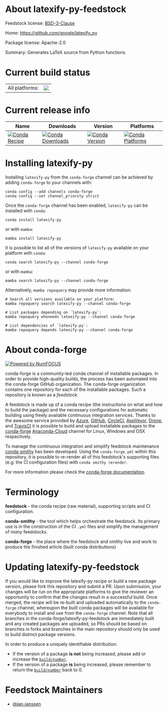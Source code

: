 About latexify-py-feedstock
===========================

Feedstock license: [BSD-3-Clause](https://github.com/conda-forge/latexify-py-feedstock/blob/main/LICENSE.txt)

Home: https://github.com/google/latexify_py

Package license: Apache-2.0

Summary: Generates LaTeX source from Python functions.

Current build status
====================


<table><tr><td>All platforms:</td>
    <td>
      <a href="https://dev.azure.com/conda-forge/feedstock-builds/_build/latest?definitionId=17497&branchName=main">
        <img src="https://dev.azure.com/conda-forge/feedstock-builds/_apis/build/status/latexify-py-feedstock?branchName=main">
      </a>
    </td>
  </tr>
</table>

Current release info
====================

| Name | Downloads | Version | Platforms |
| --- | --- | --- | --- |
| [![Conda Recipe](https://img.shields.io/badge/recipe-latexify--py-green.svg)](https://anaconda.org/conda-forge/latexify-py) | [![Conda Downloads](https://img.shields.io/conda/dn/conda-forge/latexify-py.svg)](https://anaconda.org/conda-forge/latexify-py) | [![Conda Version](https://img.shields.io/conda/vn/conda-forge/latexify-py.svg)](https://anaconda.org/conda-forge/latexify-py) | [![Conda Platforms](https://img.shields.io/conda/pn/conda-forge/latexify-py.svg)](https://anaconda.org/conda-forge/latexify-py) |

Installing latexify-py
======================

Installing `latexify-py` from the `conda-forge` channel can be achieved by adding `conda-forge` to your channels with:

```
conda config --add channels conda-forge
conda config --set channel_priority strict
```

Once the `conda-forge` channel has been enabled, `latexify-py` can be installed with `conda`:

```
conda install latexify-py
```

or with `mamba`:

```
mamba install latexify-py
```

It is possible to list all of the versions of `latexify-py` available on your platform with `conda`:

```
conda search latexify-py --channel conda-forge
```

or with `mamba`:

```
mamba search latexify-py --channel conda-forge
```

Alternatively, `mamba repoquery` may provide more information:

```
# Search all versions available on your platform:
mamba repoquery search latexify-py --channel conda-forge

# List packages depending on `latexify-py`:
mamba repoquery whoneeds latexify-py --channel conda-forge

# List dependencies of `latexify-py`:
mamba repoquery depends latexify-py --channel conda-forge
```


About conda-forge
=================

[![Powered by
NumFOCUS](https://img.shields.io/badge/powered%20by-NumFOCUS-orange.svg?style=flat&colorA=E1523D&colorB=007D8A)](https://numfocus.org)

conda-forge is a community-led conda channel of installable packages.
In order to provide high-quality builds, the process has been automated into the
conda-forge GitHub organization. The conda-forge organization contains one repository
for each of the installable packages. Such a repository is known as a *feedstock*.

A feedstock is made up of a conda recipe (the instructions on what and how to build
the package) and the necessary configurations for automatic building using freely
available continuous integration services. Thanks to the awesome service provided by
[Azure](https://azure.microsoft.com/en-us/services/devops/), [GitHub](https://github.com/),
[CircleCI](https://circleci.com/), [AppVeyor](https://www.appveyor.com/),
[Drone](https://cloud.drone.io/welcome), and [TravisCI](https://travis-ci.com/)
it is possible to build and upload installable packages to the
[conda-forge](https://anaconda.org/conda-forge) [Anaconda-Cloud](https://anaconda.org/)
channel for Linux, Windows and OSX respectively.

To manage the continuous integration and simplify feedstock maintenance
[conda-smithy](https://github.com/conda-forge/conda-smithy) has been developed.
Using the ``conda-forge.yml`` within this repository, it is possible to re-render all of
this feedstock's supporting files (e.g. the CI configuration files) with ``conda smithy rerender``.

For more information please check the [conda-forge documentation](https://conda-forge.org/docs/).

Terminology
===========

**feedstock** - the conda recipe (raw material), supporting scripts and CI configuration.

**conda-smithy** - the tool which helps orchestrate the feedstock.
                   Its primary use is in the construction of the CI ``.yml`` files
                   and simplify the management of *many* feedstocks.

**conda-forge** - the place where the feedstock and smithy live and work to
                  produce the finished article (built conda distributions)


Updating latexify-py-feedstock
==============================

If you would like to improve the latexify-py recipe or build a new
package version, please fork this repository and submit a PR. Upon submission,
your changes will be run on the appropriate platforms to give the reviewer an
opportunity to confirm that the changes result in a successful build. Once
merged, the recipe will be re-built and uploaded automatically to the
`conda-forge` channel, whereupon the built conda packages will be available for
everybody to install and use from the `conda-forge` channel.
Note that all branches in the conda-forge/latexify-py-feedstock are
immediately built and any created packages are uploaded, so PRs should be based
on branches in forks and branches in the main repository should only be used to
build distinct package versions.

In order to produce a uniquely identifiable distribution:
 * If the version of a package **is not** being increased, please add or increase
   the [``build/number``](https://docs.conda.io/projects/conda-build/en/latest/resources/define-metadata.html#build-number-and-string).
 * If the version of a package **is** being increased, please remember to return
   the [``build/number``](https://docs.conda.io/projects/conda-build/en/latest/resources/define-metadata.html#build-number-and-string)
   back to 0.

Feedstock Maintainers
=====================

* [@jan-janssen](https://github.com/jan-janssen/)

